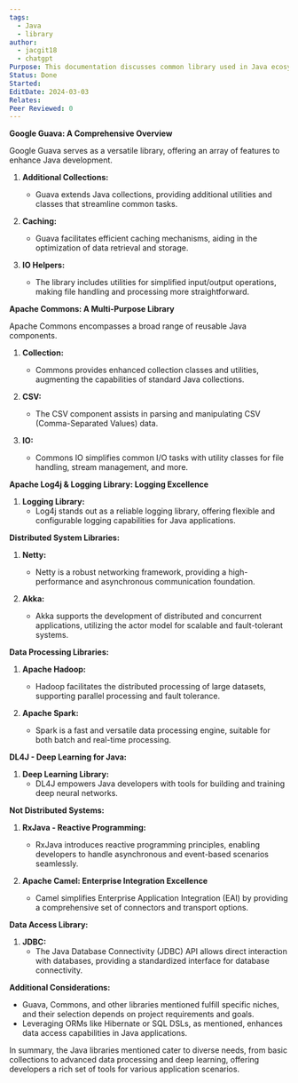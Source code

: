 ```yaml
---
tags:
  - Java
  - library
author:
  - jacgit18
  - chatgpt
Purpose: This documentation discusses common library used in Java ecosystem.
Status: Done
Started: 
EditDate: 2024-03-03
Relates: 
Peer Reviewed: 0
---
```

**Google Guava: A Comprehensive Overview**

Google Guava serves as a versatile library, offering an array of features to enhance Java development.

1. **Additional Collections:**
   - Guava extends Java collections, providing additional utilities and classes that streamline common tasks.

2. **Caching:**
   - Guava facilitates efficient caching mechanisms, aiding in the optimization of data retrieval and storage.

3. **IO Helpers:**
   - The library includes utilities for simplified input/output operations, making file handling and processing more straightforward.

**Apache Commons: A Multi-Purpose Library**

Apache Commons encompasses a broad range of reusable Java components.

1. **Collection:**
   - Commons provides enhanced collection classes and utilities, augmenting the capabilities of standard Java collections.

2. **CSV:**
   - The CSV component assists in parsing and manipulating CSV (Comma-Separated Values) data.

3. **IO:**
   - Commons IO simplifies common I/O tasks with utility classes for file handling, stream management, and more.

**Apache Log4j & Logging Library: Logging Excellence**

1. **Logging Library:**
   - Log4j stands out as a reliable logging library, offering flexible and configurable logging capabilities for Java applications.

**Distributed System Libraries:**

1. **Netty:**
   - Netty is a robust networking framework, providing a high-performance and asynchronous communication foundation.

2. **Akka:**
   - Akka supports the development of distributed and concurrent applications, utilizing the actor model for scalable and fault-tolerant systems.

**Data Processing Libraries:**

1. **Apache Hadoop:**
   - Hadoop facilitates the distributed processing of large datasets, supporting parallel processing and fault tolerance.

2. **Apache Spark:**
   - Spark is a fast and versatile data processing engine, suitable for both batch and real-time processing.

**DL4J - Deep Learning for Java:**

1. **Deep Learning Library:**
   - DL4J empowers Java developers with tools for building and training deep neural networks.

**Not Distributed Systems:**

1. **RxJava - Reactive Programming:**
   - RxJava introduces reactive programming principles, enabling developers to handle asynchronous and event-based scenarios seamlessly.

2. **Apache Camel: Enterprise Integration Excellence**

   - Camel simplifies Enterprise Application Integration (EAI) by providing a comprehensive set of connectors and transport options.

**Data Access Library:**

1. **JDBC:**
   - The Java Database Connectivity (JDBC) API allows direct interaction with databases, providing a standardized interface for database connectivity.

**Additional Considerations:**

- Guava, Commons, and other libraries mentioned fulfill specific niches, and their selection depends on project requirements and goals.
- Leveraging ORMs like Hibernate or SQL DSLs, as mentioned, enhances data access capabilities in Java applications.

In summary, the Java libraries mentioned cater to diverse needs, from basic collections to advanced data processing and deep learning, offering developers a rich set of tools for various application scenarios.








 
